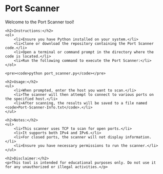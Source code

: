 <!DOCTYPE html>
<html lang="en">
<head>
    <meta charset="UTF-8">
    <meta name="viewport" content="width=device-width, initial-scale=1.0">
    <title>Port Scanner Instructions</title>
</head>
<body>
    <h1>Port Scanner</h1>
    <p>Welcome to the Port Scanner tool!</p>
    
    <h2>Instructions:</h2>
    <ol>
        <li>Ensure you have Python installed on your system.</li>
        <li>Clone or download the repository containing the Port Scanner code.</li>
        <li>Open a terminal or command prompt in the directory where the code is located.</li>
        <li>Run the following command to execute the Port Scanner:</li>
    </ol>

    <pre><code>python port_scanner.py</code></pre>
    
    <h2>Usage:</h2>
    <ul>
        <li>When prompted, enter the host you want to scan.</li>
        <li>The scanner will then attempt to connect to various ports on the specified host.</li>
        <li>After scanning, the results will be saved to a file named <code>Port-Scanner-Info.txt</code>.</li>
    </ul>
    
    <h2>Notes:</h2>
    <ul>
        <li>This scanner uses TCP to scan for open ports.</li>
        <li>It supports both IPv4 and IPv6.</li>
        <li>For closed ports, the scanner will not display information.</li>
        <li>Ensure you have necessary permissions to run the scanner.</li>
    </ul>
    
    <h2>Disclaimer:</h2>
    <p>This tool is intended for educational purposes only. Do not use it for any unauthorized or illegal activities.</p>
</body>
</html>
